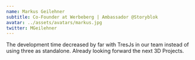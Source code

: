 ```yaml
---
name: Markus Geilehner
subtitle: Co-Founder at Werbeberg | Ambassador @Storyblok
avatar: ../assets/avatars/markus.jpg
twitter: MGeilehner
---
```


The development time decreased by far with TresJs in our team instead of using three as standalone. Already looking forward the next 3D Projects.
